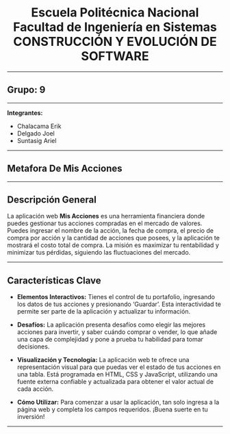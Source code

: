 <h1 align="center">
    Escuela Politécnica Nacional<br>
    Facultad de Ingeniería en Sistemas<br>
    CONSTRUCCIÓN Y EVOLUCIÓN DE SOFTWARE<br>
</h1>

---

## Grupo: 9

---

**Integrantes:**

- Chalacama Erik
- Delgado Joel
- Suntasig Ariel

---

## Metafora De Mis Acciones

---

## Descripción General

La aplicación web **Mis Acciones** es una herramienta financiera donde puedes gestionar tus acciones compradas en el mercado de valores. Puedes ingresar el nombre de la acción, la fecha de compra, el precio de compra por acción y la cantidad de acciones que posees, y la aplicación te mostrará el costo total de compra. La misión es maximizar tu rentabilidad y minimizar tus pérdidas, siguiendo las fluctuaciones del mercado.

---

## Características Clave

- **Elementos Interactivos:** Tienes el control de tu portafolio, ingresando los datos de tus acciones y presionando ‘Guardar’. Esta interactividad te permite ser parte de la aplicación y actualizar tu información.

- **Desafíos:** La aplicación presenta desafíos como elegir las mejores acciones para invertir, y saber cuándo comprar o vender, lo que añade una capa de complejidad y pone a prueba tu habilidad para tomar decisiones.

- **Visualización y Tecnología:** La aplicación web te ofrece una representación visual para que puedas ver el estado de tus acciones en una tabla. Está programada en HTML, CSS y JavaScript, utilizando una fuente externa confiable y actualizada para obtener el valor actual de cada acción.

- **Cómo Utilizar:** Para comenzar a usar la aplicación, tan solo ingresa a la página web y completa los campos requeridos. ¡Buena suerte en tu inversión!

---
